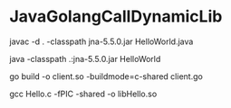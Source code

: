 # JavaGolangCallDynamicLib

 javac -d . -classpath jna-5.5.0.jar HelloWorld.java
 
 java -classpath .:jna-5.5.0.jar HelloWorld
 
 go build -o client.so -buildmode=c-shared client.go
 
 gcc Hello.c -fPIC -shared -o libHello.so
